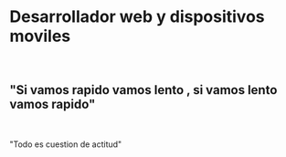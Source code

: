 <h1> Desarrollador web y dispositivos moviles</h1>  
<br>
<h2> "Si vamos rapido vamos lento , si vamos lento vamos rapido" </h2>
<br>
<p>"Todo es cuestion de actitud"</P>

